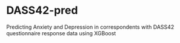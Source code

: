 # DASS42-pred
Predicting Anxiety and Depression in correspondents with DASS42 questionnaire response data using XGBoost 
